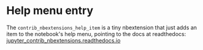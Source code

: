 Help menu entry
===============

The `contrib_nbextensions_help_item` is a tiny nbextension that just adds an
item to the notebook's help menu, pointing to the docs at readthedocs:
[jupyter_contrib_nbextensions.readthedocs.io](https://jupyter_contrib_nbextensions.readthedocs.io)
